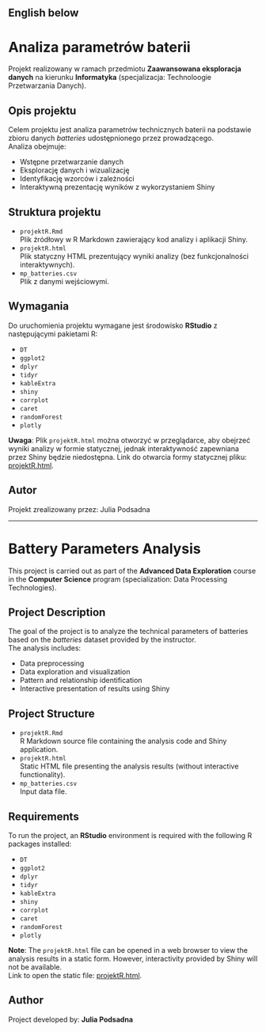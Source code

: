 English below
-----------------------------------------------------------------------------------------------------------------------------------------------------------------------------------------------------------------------
# Analiza parametrów baterii  
Projekt realizowany w ramach przedmiotu **Zaawansowana eksploracja danych** na kierunku **Informatyka** (specjalizacja: Technoloogie Przetwarzania Danych).  

## Opis projektu  
Celem projektu jest analiza parametrów technicznych baterii na podstawie zbioru danych *batteries* udostępnionego przez prowadzącego.  
Analiza obejmuje:  
- Wstępne przetwarzanie danych  
- Eksplorację danych i wizualizację  
- Identyfikację wzorców i zależności  
- Interaktywną prezentację wyników z wykorzystaniem Shiny  

## Struktura projektu  
- `projektR.Rmd`  
  Plik źródłowy w R Markdown zawierający kod analizy i aplikacji Shiny.  
- `projektR.html`  
  Plik statyczny HTML prezentujący wyniki analizy (bez funkcjonalności interaktywnych).  
- `mp_batteries.csv`  
  Plik z danymi wejściowymi.  

## Wymagania  
Do uruchomienia projektu wymagane jest środowisko **RStudio** z następującymi pakietami R:  
- `DT`  
- `ggplot2`  
- `dplyr`  
- `tidyr`  
- `kableExtra`  
- `shiny`  
- `corrplot`  
- `caret`  
- `randomForest`  
- `plotly`  

**Uwaga**: Plik `projektR.html` można otworzyć w przeglądarce, aby obejrzeć wyniki analizy w formie statycznej, jednak interaktywność zapewniana przez Shiny będzie niedostępna.
Link do otwarcia formy statycznej pliku: [projektR.html](https://gambibambi.github.io/Zaawansowana-Eksploracja-Danych/ProjektR.html).

## Autor
Projekt zrealizowany przez: Julia Podsadna

------------------------------------------------------------------------------------------------------------------------------------------------------------------------------------------------------------------------

# Battery Parameters Analysis

This project is carried out as part of the **Advanced Data Exploration** course in the **Computer Science** program (specialization: Data Processing Technologies).  

## Project Description  
The goal of the project is to analyze the technical parameters of batteries based on the *batteries* dataset provided by the instructor.  
The analysis includes:  
- Data preprocessing  
- Data exploration and visualization  
- Pattern and relationship identification  
- Interactive presentation of results using Shiny  

## Project Structure  
- `projektR.Rmd`  
  R Markdown source file containing the analysis code and Shiny application.  
- `projektR.html`  
  Static HTML file presenting the analysis results (without interactive functionality).  
- `mp_batteries.csv`  
  Input data file.  

## Requirements  
To run the project, an **RStudio** environment is required with the following R packages installed:  
- `DT`  
- `ggplot2`  
- `dplyr`  
- `tidyr`  
- `kableExtra`  
- `shiny`  
- `corrplot`  
- `caret`  
- `randomForest`  
- `plotly`  

**Note**: The `projektR.html` file can be opened in a web browser to view the analysis results in a static form. However, interactivity provided by Shiny will not be available.  
Link to open the static file: [projektR.html](https://gambibambi.github.io/Zaawansowana-Eksploracja-Danych/ProjektR.html).  

## Author  
Project developed by: **Julia Podsadna**
